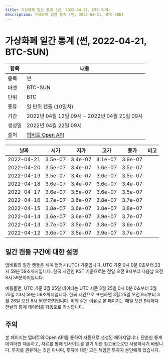 ```yaml
---
title: 가상화폐 일간 통계 (썬, 2022-04-21, BTC-SUN)
description: 가상화폐 일간 통계 (썬, 2022-04-21, BTC-SUN)
---
```



가상화폐 일간 통계 (썬, 2022-04-21, BTC-SUN)
===

|항목|내용|
|--|--|
|종목|썬|
|마켓|BTC-SUN|
|단위|BTC|
|종류|일 단위 캔들 (10일치)|
|기간|2022년 04월 12일 09시 - 2022년 04월 21일 09시|
|생성일|2022년 04월 22일 09시|
|출처|[업비트 Open API](https://docs.upbit.com)|


|날짜|시가|저가|고가|종가|비고|
|--|--|--|--|--|--|
|2022-04-21|3.5e-07|3.4e-07|4.1e-07|3.9e-07|    |
|2022-04-20|3.5e-07|3.4e-07|3.6e-07|3.5e-07|    |
|2022-04-19|3.5e-07|3.4e-07|3.6e-07|3.5e-07|    |
|2022-04-18|3.6e-07|3.4e-07|3.6e-07|3.4e-07|    |
|2022-04-17|3.6e-07|3.5e-07|3.6e-07|3.5e-07|    |
|2022-04-16|3.7e-07|3.6e-07|3.8e-07|3.7e-07|    |
|2022-04-15|3.8e-07|3.6e-07|3.8e-07|3.8e-07|    |
|2022-04-14|3.6e-07|3.6e-07|3.9e-07|3.7e-07|    |
|2022-04-13|3.7e-07|3.5e-07|3.8e-07|3.6e-07|    |
|2022-04-12|3.6e-07|3.5e-07|3.9e-07|3.7e-07|    |


일간 캔들 구간에 대한 설명
---


업비트의 일간 캔들은 세계 협정시(UTC) 기준입니다. 
UTC 기준 0시 0분 0초부터 23시 59분 59초까지입니다. 
한국 시간인 KST 기준으로는 전일 오전 9시부터 다음날 오전 8시 59분까지입니다. 


예를들면, UTC 기준 3월 25일 데이터는 UTC 시준 3월 25일 0시 0분 0초부터 3월 25일 23시 59분 59초까지입니다. 
한국 시간으로 표현하면 3월 25일 오전 9시부터 3월 26일 오전 8시 59분까지입니다. 
이와 같은 이유로 본 페이지는 매일 오전 9시마다 전날의 통계 데이터를 자동으로 작성합니다. 


주의
---


본 페이지는 업비트의 Open API를 통하여 자동으로 생성된 페이지입니다. 
단순한 통계 데이터만 제공하고, 자료를 통해 인사이트를 얻기 위한 참고용으로만 사용하시기 바랍니다. 
투자를 권유하는 것은 아니며, 투자에 대한 모든 책임은 투자자 본인에게 있습니다. 
